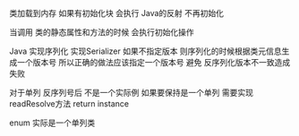 类加载到内存  如果有初始化块 会执行 
Java的反射 不再初始化

当调用 类的静态属性和方法的时候  会执行初始化操作 

Java 实现序列化 实现Serializer
如果不指定版本  则序列化的时候根据类元信息生成一个版本号
所以正确的做法应该指定一个版本号 避免 反序列化版本不一致造成失败


对于单列   反序列号后  不是一个实际例   如果要保持是一个单列  需要实现 readResolve方法  return instance

enum   实际是一个单列类

